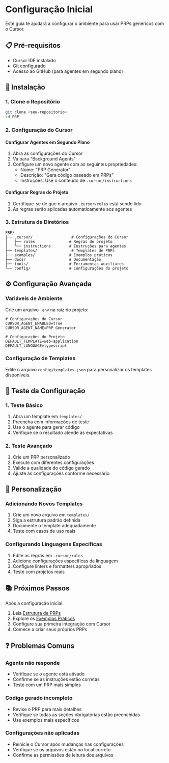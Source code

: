 # Configuração Inicial

Este guia te ajudará a configurar o ambiente para usar PRPs genéricos com o Cursor.

## 📋 Pré-requisitos

- Cursor IDE instalado
- Git configurado
- Acesso ao GitHub (para agentes em segundo plano)

## 🚀 Instalação

### 1. Clone o Repositório
```bash
git clone <seu-repositorio>
cd PRP
```

### 2. Configuração do Cursor

#### Configurar Agentes em Segundo Plano
1. Abra as configurações do Cursor
2. Vá para "Background Agents"
3. Configure um novo agente com as seguintes propriedades:
   - Nome: "PRP Generator"
   - Descrição: "Gera código baseado em PRPs"
   - Instruções: Use o conteúdo de `.cursor/instructions`

#### Configurar Regras do Projeto
1. Certifique-se de que o arquivo `.cursor/rules` está sendo lido
2. As regras serão aplicadas automaticamente aos agentes

### 3. Estrutura de Diretórios
```
PRP/
├── .cursor/                 # Configurações do Cursor
│   ├── rules               # Regras do projeto
│   └── instructions        # Instruções para agentes
├── templates/               # Templates de PRPs
├── examples/               # Exemplos práticos
├── docs/                   # Documentação
├── tools/                  # Ferramentas auxiliares
└── config/                 # Configurações do projeto
```

## ⚙️ Configuração Avançada

### Variáveis de Ambiente
Crie um arquivo `.env` na raiz do projeto:
```env
# Configurações do Cursor
CURSOR_AGENT_ENABLED=true
CURSOR_AGENT_NAME=PRP Generator

# Configurações do Projeto
DEFAULT_TEMPLATE=web-application
DEFAULT_LANGUAGE=typescript
```

### Configuração de Templates
Edite o arquivo `config/templates.json` para personalizar os templates disponíveis.

## 🧪 Teste da Configuração

### 1. Teste Básico
1. Abra um template em `templates/`
2. Preencha com informações de teste
3. Use o agente para gerar código
4. Verifique se o resultado atende às expectativas

### 2. Teste Avançado
1. Crie um PRP personalizado
2. Execute com diferentes configurações
3. Valide a qualidade do código gerado
4. Ajuste as configurações conforme necessário

## 🔧 Personalização

### Adicionando Novos Templates
1. Crie um novo arquivo em `templates/`
2. Siga a estrutura padrão definida
3. Documente o template adequadamente
4. Teste com casos de uso reais

### Configurando Linguagens Específicas
1. Edite as regras em `.cursor/rules`
2. Adicione configurações específicas da linguagem
3. Configure linters e formatters apropriados
4. Teste com projetos reais

## 📚 Próximos Passos

Após a configuração inicial:
1. Leia [Estrutura de PRPs](prp-structure.md)
2. Explore os [Exemplos Práticos](../examples/README.md)
3. Configure sua primeira integração com Cursor
4. Comece a criar seus próprios PRPs

## ❓ Problemas Comuns

### Agente não responde
- Verifique se o agente está ativado
- Confirme se as instruções estão corretas
- Teste com um PRP mais simples

### Código gerado incompleto
- Revise o PRP para mais detalhes
- Verifique se todas as seções obrigatórias estão preenchidas
- Use exemplos mais específicos

### Configurações não aplicadas
- Reinicie o Cursor após mudanças nas configurações
- Verifique se os arquivos estão no local correto
- Confirme as permissões de leitura dos arquivos
